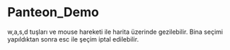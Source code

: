 # Panteon_Demo
w,a,s,d tuşları ve mouse hareketi ile harita üzerinde gezilebilir.
Bina seçimi yapıldıktan sonra esc ile şeçim iptal edilebilir.
